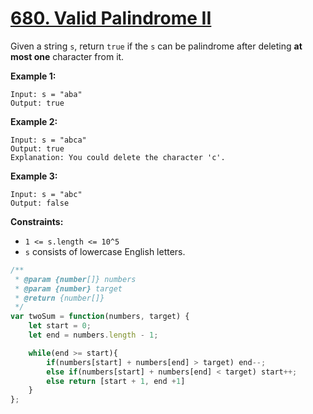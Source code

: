# [680. Valid Palindrome II](https://leetcode.com/problems/valid-palindrome-ii/description/)

Given a string `s`, return `true` if the `s` can be palindrome after deleting **at most one**  character from it.

**Example 1:**

```
Input: s = "aba"
Output: true
```

**Example 2:**

```
Input: s = "abca"
Output: true
Explanation: You could delete the character 'c'.
```

**Example 3:**

```
Input: s = "abc"
Output: false
```

**Constraints:**

- `1 <= s.length <= 10^5`
- `s` consists of lowercase English letters.


```js
/**
 * @param {number[]} numbers
 * @param {number} target
 * @return {number[]}
 */
var twoSum = function(numbers, target) {
    let start = 0;
    let end = numbers.length - 1;

    while(end >= start){
        if(numbers[start] + numbers[end] > target) end--;
        else if(numbers[start] + numbers[end] < target) start++;
        else return [start + 1, end +1]
    }
};
```
